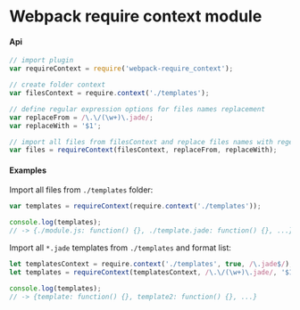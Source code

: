 # Webpack require context module

#### Api
```javascript
// import plugin
var requireContext = require('webpack-require_context');

// create folder context
var filesContext = require.context('./templates');

// define regular expression options for files names replacement
var replaceFrom = /\.\/(\w+)\.jade/;
var replaceWith = '$1';

// import all files from filesContext and replace files names with regexp
var files = requireContext(filesContext, replaceFrom, replaceWith);
```

#### Examples

Import all files from ```./templates``` folder:
```javascript
var templates = requireContext(require.context('./templates'));

console.log(templates);
// -> {./module.js: function() {}, ./template.jade: function() {}, ...}
```

Import all ```*.jade``` templates from ```./templates``` and format list:
```javascript
let templatesContext = require.context('./templates', true, /\.jade$/);
let templates = requireContext(templatesContext, /\.\/(\w+)\.jade/, '$1');

console.log(templates);
// -> {template: function() {}, template2: function() {}, ...}
```

